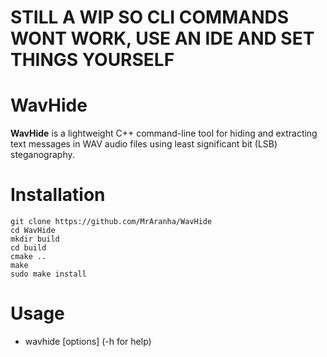 # STILL A WIP SO CLI COMMANDS WONT WORK, USE AN IDE AND SET THINGS YOURSELF

# WavHide

**WavHide** is a lightweight C++ command-line tool for hiding and extracting text messages in WAV audio files using least significant bit (LSB) steganography.

# Installation

```
git clone https://github.com/MrAranha/WavHide
cd WavHide
mkdir build
cd build
cmake ..
make
sudo make install
```

# Usage

- wavhide [options] (-h for help)
